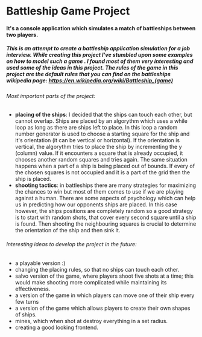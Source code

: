 # Battleship Game Project
#### It's a console application which simulates a match of battleships between two players.
##### This is an attempt to create a battleship application simulation for a job interview. While creating this project I've stumbled upon some examples on how to model such a game . I found most of them very interesting and used some of the ideas in this project. The rules of the game in this project are the default rules that you can find on the battleships wikipedia page: https://en.wikipedia.org/wiki/Battleship_(game)

###### Most important parts of the project:
- **placing of the ships**: I decided that the ships can touch each other, but cannot overlap. Ships are placed by an algorythm which uses a while loop as long as there are ships left to place. In this loop a random number generator is used to choose a starting square for the ship and it's orientation (it can be vertical or horizontal). If the orientation is vertical, the algorythm tries to place the ship by incrementing the y (column) value. If it encounters a square that is already occupied, it chooses another random squares and tries again. The same situation happens when a part of a ship is being placed out of bounds. If every of the chosen squares is not occupied and it is a part of the grid then the ship is placed. 
- **shooting tactics**: in battleships there are many strategies for maximizing the chances to win but most of them comes to use if we are playing against a human. There are some aspects of psychology which can help us in predicting how our opponents ships are placed. In this case however, the ships positions are completely random so a good strategy is to start with random shots, that cover every second square until a ship is found. Then shooting the neighbouring squares is crucial to determine the orientation of the ship and then sink it.

###### Interesting ideas to develop the project in the future:
- a playable version :)
- changing the placing rules, so that no ships can touch each other.
- salvo version of the game, where players shoot five shots at a time; this would make shooting more complicated while maintaining its effectiveness.
- a version of the game in which players can move one of their ship every few turns
- a version of the game which allows players to create their own shapes of ships.
- mines, which when shot at destroy everything in a set radius.
- creating a good looking frontend.
